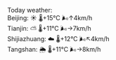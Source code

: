 Today weather:  
Beijing: ☀️   🌡️+15°C 🌬️↑4km/h  
Tianjin: ⛅️  🌡️+11°C 🌬️→7km/h  
Shijiazhuang: ☁️   🌡️+12°C 🌬️↖4km/h  
Tangshan: 🌦   🌡️+11°C 🌬️→8km/h  
